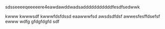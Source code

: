 sdsseeeeqeeeeere4eawdawddwadsadddddddddddfesdfsedwwk

kwww
kwwwsdf
kwwwfdsfdssd
eaawwwfsd
awsdsdfdsf
awwesfesffdsefsf
ewww
wdfg
gfdgfdgfd
sdf
